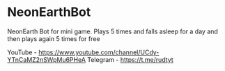 # NeonEarthBot
NeonEarth Bot for mini game. Plays 5 times and falls asleep for a day and then plays again 5 times for free

YouTube - https://www.youtube.com/channel/UCdy-YTnCaMZ2nSWpMu6PHeA
Telegram - https://t.me/rudtyt
